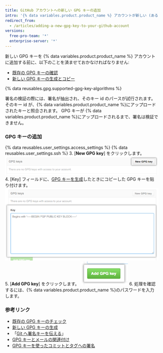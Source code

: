 ```yaml
---
title: GitHub アカウントへの新しい GPG キーの追加
intro: '{% data variables.product.product_name %} アカウントが新しい (あるいは既存の) GPG キーを使うように設定するには、そのキーを {% data variables.product.product_name %} アカウントに追加する必要もあります。'
redirect_from:
  - /articles/adding-a-new-gpg-key-to-your-github-account
versions:
  free-pro-team: '*'
  enterprise-server: '*'
---
```


新しい GPG キーを {% data variables.product.product_name %} アカウントに追加する前に、以下のことを済ませておかなければなりません:
- [既存の GPG キーの確認](/articles/checking-for-existing-gpg-keys)
- [新しい GPG キーの生成とコピー](/articles/generating-a-new-gpg-key)

{% data reusables.gpg.supported-gpg-key-algorithms %}

署名の検証の際には、署名が抽出され、そのキー id のパースが試行されます。 そのキー id が、{% data variables.product.product_name %}にアップロードされたキーと照合されます。 GPG キーが {% data variables.product.product_name %}にアップロードされるまで、署名は検証できません。

### GPG キーの追加

{% data reusables.user_settings.access_settings %}
{% data reusables.user_settings.ssh %}
3. [**New GPG key**] をクリックします。 ![GPG キーボタン](/assets/images/help/settings/gpg-add-gpg-key.png)
4. [Key] フィールドに、[GPG キーを生成](/articles/generating-a-new-gpg-key)したときにコピーした GPG キーを貼り付けます。 ![キーフィールド](/assets/images/help/settings/gpg-key-paste.png)
5. [**Add GPG key**] をクリックします。 ![キーの追加ボタン](/assets/images/help/settings/gpg-add-key.png)
6. 処理を確認するには、{% data variables.product.product_name %}のパスワードを入力します。

### 参考リンク

* [既存の GPG キーのチェック](/articles/checking-for-existing-gpg-keys)
* [新しい GPG キーの生成](/articles/generating-a-new-gpg-key)
* 「[Git へ署名キーを伝える](/articles/telling-git-about-your-signing-key)」
* [GPG キーとメールの関連付け](/articles/associating-an-email-with-your-gpg-key)
* [GPG キーを使ったコミットとタグへの署名](/articles/signing-commits-and-tags-using-gpg)
